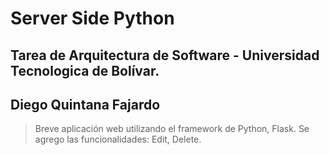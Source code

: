 # Server Side Python
## Tarea de Arquitectura de Software - Universidad Tecnologica de Bolívar.
## Diego Quintana Fajardo


> Breve aplicación web utilizando el framework de Python, Flask.
> Se agrego las funcionalidades: Edit, Delete.

